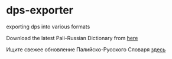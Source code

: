 # dps-exporter
exporting dps into various formats

Download the latest Pali-Russian Dictionary from [here](https://github.com/sasanarakkha/study-tools/releases/latest)

Ищите свежее обновление Палийско-Русского Словаря [здесь](https://github.com/sasanarakkha/study-tools/releases/latest) 
